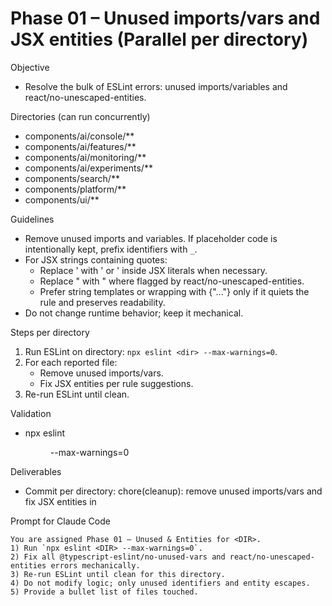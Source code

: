 # Phase 01 – Unused imports/vars and JSX entities (Parallel per directory)

Objective
- Resolve the bulk of ESLint errors: unused imports/variables and react/no-unescaped-entities.

Directories (can run concurrently)
- components/ai/console/**
- components/ai/features/**
- components/ai/monitoring/**
- components/ai/experiments/**
- components/search/**
- components/platform/**
- components/ui/**

Guidelines
- Remove unused imports and variables. If placeholder code is intentionally kept, prefix identifiers with `_`.
- For JSX strings containing quotes:
  - Replace ' with &apos; or &#39; inside JSX literals when necessary.
  - Replace " with &quot; where flagged by react/no-unescaped-entities.
  - Prefer string templates or wrapping with {"..."} only if it quiets the rule and preserves readability.
- Do not change runtime behavior; keep it mechanical.

Steps per directory
1) Run ESLint on directory: `npx eslint <dir> --max-warnings=0`.
2) For each reported file:
   - Remove unused imports/vars.
   - Fix JSX entities per rule suggestions.
3) Re-run ESLint until clean.

Validation
- npx eslint <dir> --max-warnings=0

Deliverables
- Commit per directory: chore(cleanup): remove unused imports/vars and fix JSX entities in <dir>

Prompt for Claude Code
```
You are assigned Phase 01 – Unused & Entities for <DIR>.
1) Run `npx eslint <DIR> --max-warnings=0`.
2) Fix all @typescript-eslint/no-unused-vars and react/no-unescaped-entities errors mechanically.
3) Re-run ESLint until clean for this directory.
4) Do not modify logic; only unused identifiers and entity escapes.
5) Provide a bullet list of files touched.
```
